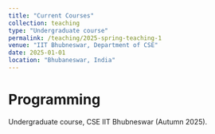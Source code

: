 ```yaml
---
title: "Current Courses"
collection: teaching
type: "Undergraduate course"
permalink: /teaching/2025-spring-teaching-1
venue: "IIT Bhubneswar, Department of CSE"
date: 2025-01-01
location: "Bhubaneswar, India"
---
```


<!--This is a description of a teaching experience. You can use markdown like any other post.-->

Programming 
======
Undergraduate course, CSE IIT Bhubneswar (Autumn 2025).



<!--Heading 3
======
-->
